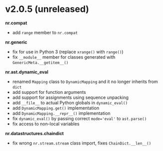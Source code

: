 # v2.0.5 (unreleased)

__nr.compat__

* add `range` member to `nr.compat`

__nr.generic__

* fix for use in Python 3 (replace `xrange()` with `range()`)
* fix `__module__` member for classes generated with `GenericMeta.__getitem__()`

__nr.ast.dynamic_eval__

* renamed `Mapping` class to `DynamicMapping` and it no longer inherits from `dict`
* add support for function arguments
* add support for assignments using sequence unpacking
* add `__file__` to actual Python globals in `dynamic_eval()`
* add `DynamicMapping.get()` implementation
* add `DynamicMapping.__repr__()` implementation
* fix `dynamic_eval()` by passing correct `mode='eval'` to `ast.parse()`
* fix access to non-local variables

__nr.datastructures.chaindict__

* fix wrong `nr.stream.stream` class import, fixes `ChainDict.__len__()`
